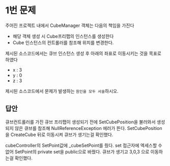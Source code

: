 # 1번 문제

주어진 프로젝트 내에서 CubeManager 객체는 다음의 책임을 가진다
- 해당 객체 생성 시 Cube프리팹의 인스턴스를 생성한다
- Cube 인스턴스의 컨트롤러를 참조해 위치를 변경한다.

제시된 소스코드에서는 큐브 인스턴스 생성 후 아래의 좌표로 이동시키는 것을 목표로 하였다
- x : 3
- y : 0
- z : 3

제시된 소스코드에서 문제가 발생하는 `원인을 모두 서술`하시오.

## 답안
큐브컨트롤러를 가진 큐브 프리팹이 생성되기 전에 SetCubePosition을 불러와서 생성되지 않은 큐브를 참조해 NullReferenceException 에러가 뜬다.
SetCubePosition을 CreateCube 뒤로 이동시켜 큐브가 생기는걸 확인했다.

cubeController의 SetPoint값에 _cubeSetPoint를 줬다.
set 접근자에 엑세스할 수 없어 SetPoint의 private set을 public으로 바꿨다.
큐브가 생기고 3,0,3 으로 이동하는걸 확인했다.
